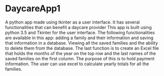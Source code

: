# DaycareApp1
A python app made using tkinter as a user interface. It has several functionalities that can benefit a daycare provider
This app is built using python 3.5 and Tkinter for the user interface.
The following functionalities are available in this app: adding a family and their information and saving that information in a database.
Viewing all the saved families and the ability to delete them from the database. The last function is to create an Excel file that 
holds the months of the year on the top row and the last names of the saved families on the first column. The purpose of this is
to hold payment information. The user can use excel to calculate yearly totals for all the families. 
